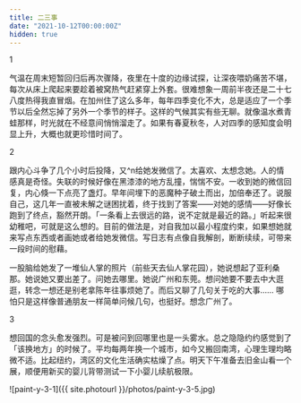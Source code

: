 ```yaml
---
title: 二三事
date: "2021-10-12T00:00:00Z"
hidden: true
---
```


1

气温在周末短暂回归后再次骤降，夜里在十度的边缘试探，让深夜喂奶痛苦不堪，每次从床上爬起来要趁着被窝热气赶紧穿上外套。很难想象一周前半夜还是二十七八度热得我直冒烟。在加州住了这么多年，每年四季变化不大，总是适应了一个季节以后全然忘掉了另外一个季节的样子。这样的气候其实有些无聊。就像温水煮青蛙那样，时光就在不经意间悄悄溜走了。如果有春夏秋冬，人对四季的感知度会明显上升，大概也就更珍惜时间了。

2

跟内心斗争了几个小时后投降，又^n给她发微信了。太喜欢、太想念她。人的情感真是奇怪。失联的时候好像在黑漆漆的地方乱撞，惴惴不安。一收到她的微信回复，内心倏一下点亮了盏灯。早年间埋下的恶魔种子破土而出，加倍奉还了。说服自己，这几年一直被未解之谜困扰着，终于找到了答案——对她的感情——好像长跑到了终点，豁然开朗。「一条看上去很远的路，说不定就是最近的路。」听起来很幼稚吧，可就是这么想的。目前的做法是，对自我加以最小程度约束，如果想她就来写点东西或者画她或者给她发微信。写日志有点像自我解剖，断断续续，可带来一段时间的慰藉。

一股脑给她发了一堆仙人掌的照片（前些天去仙人掌花园），她说想起了亚利桑那。她说她又要出差了。问她去哪里。她说广州和东莞。想问她要不要去中大逛逛，转念一想还是别老拿陈年往事烦她了。而后又聊了几句关于吃的大事…… 哪怕只是这样像普通朋友一样简单问候几句，也挺好。想念广州了。

3

想回国的念头愈发强烈。可是被问到回哪里也是一头雾水。总之隐隐约约感觉到了「该换地方」的时候了。平均每两年换一个城市，如今又搬回南湾，心理生理均略微不适。比起纽约，湾区的文化生活确实枯燥了点。明天下午准备去旧金山看一个展，顺便用新买的婴儿背带测试一下小婴儿续航极限。

![paint-y-3-1]({{ site.photourl }}/photos/paint-y-3-5.jpg)